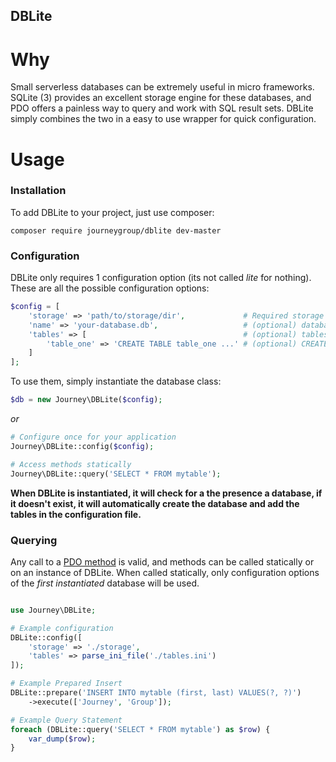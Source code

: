 DBLite
------

# Why

Small serverless databases can be extremely useful in micro frameworks. SQLite (3) provides an excellent storage engine for these databases, and PDO offers a painless way to query and work with SQL result sets. DBLite simply combines the two in a easy to use wrapper for quick configuration. 

# Usage

### Installation

To add DBLite to your project, just use composer:

    composer require journeygroup/dblite dev-master


### Configuration

DBLite only requires 1 configuration option (its not called *lite* for nothing). These are all the possible configuration options:

```php
$config = [
    'storage' => 'path/to/storage/dir',             # Required storage path
    'name' => 'your-database.db',                   # (optional) database name
    'tables' => [                                   # (optional) tables to create
        'table_one' => 'CREATE TABLE table_one ...' # (optional) CREATE TABLE sql statement
    ]
];
```

To use them, simply instantiate the database class:

```php
$db = new Journey\DBLite($config);
```

*or*

```php
# Configure once for your application
Journey\DBLite::config($config);

# Access methods statically
Journey\DBLite::query('SELECT * FROM mytable');
```

**When DBLite is instantiated, it will check for a the presence a database, if it doesn't exist, it will automatically create the database and add the tables in the configuration file.**

### Querying

Any call to a [PDO method](http://php.net/manual/en/book.pdo.php) is valid, and methods can be called statically or on an instance of DBLite. When called statically, only configuration options of the _first instantiated_ database will be used.

```php

use Journey\DBLite;

# Example configuration
DBLite::config([
    'storage' => './storage',
    'tables' => parse_ini_file('./tables.ini')
]);

# Example Prepared Insert
DBLite::prepare('INSERT INTO mytable (first, last) VALUES(?, ?)')
    ->execute(['Journey', 'Group']);

# Example Query Statement
foreach (DBLite::query('SELECT * FROM mytable') as $row) {
    var_dump($row);
}
```

